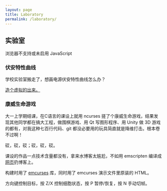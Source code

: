 ```yaml
---
layout: page
title: Laboratory
permalink: /laboratory/
---
```

## 实验室
<p>
<script>
"use strict"
  document.write("浏览器支持并已启用 JavaScript。<br/>UserAgent: <code>"+navigator.userAgent+"</code>");
</script>
<noscript>
浏览器不支持或未启用 JavaScript
</noscript>
</p>
<script>
"use strict"
function sqrt()
{
    let begin,end;
    
    begin=new Date();
    let r;
    for(r=0.0;r<=1;r+=0.000000005)
    {
        Math.sqrt(r);
    }
    end=new Date();
    document.getElementById("sqrt-result").innerHTML=end.getTime()-begin.getTime()+"ms. 耗时越低越好";
}
</script>

<script>
"use strict"
let n,m,ans=0,x=[],rlock=[],slock=[],slockr=[];
function init()
{
    let timeBegin=new Date();
    
    n=13;
    m=n-1;

    for(let i=0;i<n;i++)
    {
        dfs(0,i);
    }
    
    let timeEnd=new Date();
    let timeTotal=timeEnd.getTime()-timeBegin.getTime();
    document.getElementById("nq-result").innerHTML=timeTotal+"ms. 耗时越低越好";
}

function dfs(line,row)
{
    if(rlock[row]===true || slock[line+row]===true || slockr[line-row+m]===true)
    return;

    x[line]=row;
    
    rlock[row]=true;
    slock[line+row]=true;
    slockr[line-row+m]=true;

    for(let i=0;i<n;i++)
    {
        dfs(line+1,i);
    }
    
    rlock[row]=false;
    slock[line+row]=false;
    slockr[line-row+m]=false;
}
</script>

<script>
"use strict"
  document.write('<h3>基准测试</h3><p>这只是个玩具。</p><h4>N皇后问题</h4><p>n=13，使用朴素的深度优先搜索算法。</p><button onclick="setTimeout(init,200)">开始测试</button><p id="nq-result">-----</p><h4>平方根求解</h4><button onclick="setTimeout(sqrt,200)">开始测试</button><p id="sqrt-result">-----</p>');
</script>

### 伏安特性曲线

学校实验室搬走了，想画电源伏安特性曲线怎么办？

[造个虚拟的出来。]({{site.url}}/res/c-v-characteristic/c-v-characteristic.html)

### 康威生命游戏

大一上学期结课，在C语言的课设上就用 ncurses 搓了个康威生命游戏，结果发现其他同学都在搞大工程，做围棋游戏、用 Qt 写图形程序、用 Unity 做 3D 游戏的都有，对我这种七百行代码、git 都没必要用的玩具简直就是降维打击。根本卷不过啊！

砹，砹，砹；砹，砹，砹。

课设的作品一点技术含量都没有，拿来水博客太尴尬，不如用 emscripten 编译成[网页]({{site.url}}/res/conway/conway.html)扔博客上。

构建时用了 [emcurses](https://github.com/rhaberkorn/emcurses) 库，同时用了 emcurses 演示文件里原装的 HTML。

方向键控制目标，按 Z/X 控制细胞状态，按 P 暂停/恢复，按 N 手动切帧。
